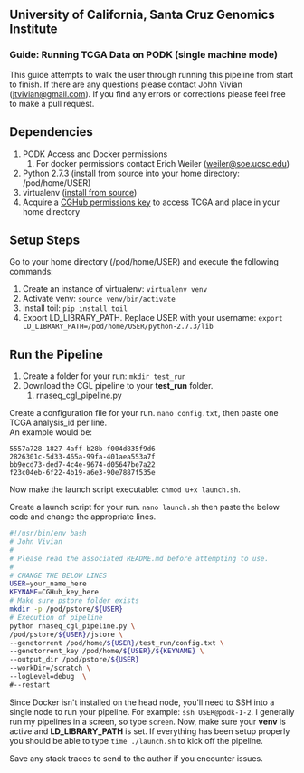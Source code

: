 ## University of California, Santa Cruz Genomics Institute
### Guide: Running TCGA Data on PODK (single machine mode)

This guide attempts to walk the user through running this pipeline from start to finish. If there are any questions
please contact John Vivian (jtvivian@gmail.com). If you find any errors or corrections please feel free to make a 
pull request.

## Dependencies

1. PODK Access and Docker permissions
    1. For docker permissions contact Erich Weiler (weiler@soe.ucsc.edu)
2. Python 2.7.3 (install from source into your home directory: /pod/home/USER)
3. virtualenv ([install from source](http://stackoverflow.com/questions/9348869/how-to-install-virtualenv-without-using-sudo))
4. Acquire a [CGHub permissions key](https://cghub.ucsc.edu/keyfile/keyfile.html) to access TCGA and place in your home directory

## Setup Steps

Go to your home directory (/pod/home/USER) and execute the following commands:

1. Create an instance of virtualenv: `virtualenv venv`
2. Activate venv:  `source venv/bin/activate`
3. Install toil:  `pip install toil`
4. Export LD_LIBRARY_PATH. Replace USER with your username: `export LD_LIBRARY_PATH=/pod/home/USER/python-2.7.3/lib`


## Run the Pipeline

1. Create a folder for your run: `mkdir test_run`
2. Download the CGL pipeline to your **test_run** folder.
    1. rnaseq_cgl_pipeline.py

Create a configuration file for your run.  `nano config.txt`, then paste one TCGA analysis_id per line.  
An example would be:

```
5557a728-1827-4aff-b28b-f004d835f9d6
2826301c-5d33-465a-99fa-401aea553a7f
bb9ecd73-ded7-4c4e-9674-d05647be7a22
f23c04eb-6f22-4b19-a6e3-90e7887f535e
```

Now make the launch script executable: `chmod u+x launch.sh`.

Create a launch script for your run.  `nano launch.sh` then paste the below code and change the appropriate lines.

``` bash
#!/usr/bin/env bash
# John Vivian
#
# Please read the associated README.md before attempting to use.
#
# CHANGE THE BELOW LINES
USER=your_name_here
KEYNAME=CGHub_key_here
# Make sure pstore folder exists
mkdir -p /pod/pstore/${USER}
# Execution of pipeline
python rnaseq_cgl_pipeline.py \
/pod/pstore/${USER}/jstore \
--genetorrent /pod/home/${USER}/test_run/config.txt \
--genetorrent_key /pod/home/${USER}/${KEYNAME} \
--output_dir /pod/pstore/${USER}
--workDir=/scratch \
--logLevel=debug  \
#--restart
```

Since Docker isn't installed on the head node, you'll need to SSH into a single node to run your pipeline. 
For example: `ssh USER@podk-1-2`.  I generally run my pipelines in a screen, so type `screen`.
Now, make sure your **venv** is active and **LD_LIBRARY_PATH** is set.  If everything has been setup properly
you should be able to type `time ./launch.sh` to kick off the pipeline.
 
Save any stack traces to send to the author if you encounter issues.  
